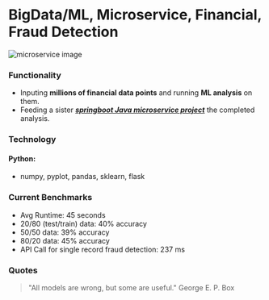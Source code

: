 # BigData/ML, Microservice, Financial, Fraud Detection
![microservice image][microservice-image]
### Functionality
  * Inputing **millions of financial data points** and running **ML analysis** on them. 
  * Feeding a sister [**_springboot Java microservice project_**][project-link] the completed analysis.
### Technology
#### **Python**: 
* numpy, pyplot, pandas, sklearn, flask
### Current Benchmarks
 * Avg Runtime: 45 seconds
 * 20/80 (test/train) data: 40% accuracy 
 * 50/50 data: 39% accuracy
 * 80/20 data: 45% accuracy
 * API Call for single record fraud detection: 237 ms
### Quotes
> "All models are wrong, but some are useful." George E. P. Box

[project-link]: https://github.com/isaaccolson/microservice-java
[microservice-image]: https://abeyon.com/wp-content/uploads/2019/02/Microservice-1030x399.png
